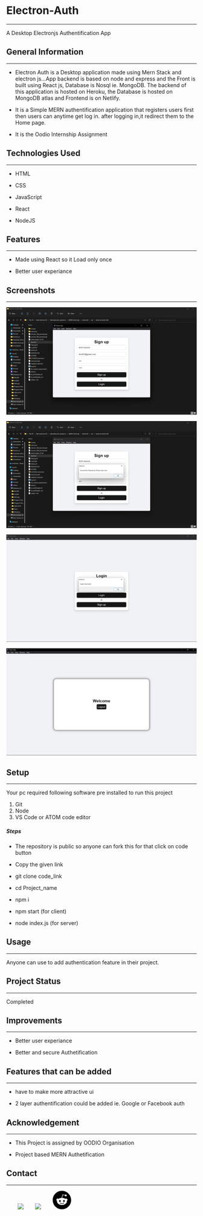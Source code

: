 <h1>Electron-Auth</h1>
<hr><p>A Desktop Electronjs Authentification App</p><h2>General Information</h2>
<hr><ul>
<li>Electron Auth is a Desktop application made using Mern Stack and electron js...App backend is based on node and express and the Front is built using React js, Database is Nosql ie. MongoDB.
The backend of this application is hosted on Heroku, the Database is hosted on MongoDB atlas and Frontend is on Netlify.</li>
</ul><ul>
<li>It is a Simple MERN authentification application that registers users first then users can anytime get log in. after logging in,it redirect them to the Home page.</li>
</ul><ul>
<li>It is the Oodio Internship Assignment</li>
</ul><h2>Technologies Used</h2>
<hr><ul>
<li>HTML</li>
</ul><ul>
<li>CSS</li>
</ul><ul>
<li>JavaScript</li>
</ul><ul>
<li>React</li>
</ul><ul>
<li>NodeJS</li>
</ul><h2>Features</h2>
<hr><ul>
<li>Made using React so it Load only once</li>
</ul><ul>
<li>Better user experiance</li>
</ul><h2>Screenshots</h2>
<hr><p><img src="ss/ss1.png" alt=""></p><p><img src="ss/ss2.png" alt=""></p><p><img src="ss/ss3.png" alt=""></p><p><img src="ss/ss4.png" alt=""></p><h2>Setup</h2>
<hr><p>Your pc required following software pre installed to run this project</p>
<ol>
<li>Git</li>
<li>Node</li>
<li>VS Code or ATOM code editor</li>
</ol><h5>Steps</h5><ul>
<li>The repository is public so anyone can fork this for that click on code button</li>
</ul><ul>
<li>Copy the given link</li>
</ul><ul>
<li>git clone code_link</li>
</ul><ul>
<li>cd Project_name</li>
</ul><ul>
<li>npm i</li>
</ul><ul>
<li>npm start (for client)</li>
</ul><ul>
<li>node index.js (for server)</li>
</ul><h2>Usage</h2>
<hr><p>Anyone can use to add authentication feature in their project.</p><h2>Project Status</h2>
<hr><p>Completed</p><h2>Improvements</h2>
<hr><ul>
<li>Better user experiance</li>
</ul><ul>
<li>Better and secure Authetification</li>
</ul><h2>Features that can be added</h2>
<hr><ul>
<li>have to make more attractive ui</li>
</ul><ul>
<li>2 layer authentification could be added ie. Google or Facebook auth</li>
</ul><h2>Acknowledgement</h2>
<hr><ul>
<li>This Project is assigned by OODIO Organisation</li>
</ul><ul>
<li>Project based MERN Authetification</li>
</ul><h2>Contact</h2>
<hr><p><span style="margin-right: 30px;"></span><a href="https://www.linkedin.com/in/amit-manore-091396219"><img target="_blank" src="https://cdn.jsdelivr.net/gh/devicons/devicon/icons/linkedin/linkedin-original.svg" style="width: 10%;"></a><span style="margin-right: 30px;"></span><a href="https://github.com/Amyth0007  https://github.com/Amyth0007"><img target="_blank" src="https://cdn.jsdelivr.net/gh/devicons/devicon/icons/github/github-original.svg" style="width: 10%;"></a><span style="margin-right: 30px;"></span><a href="https://www.reddit.com/user/Ok_Reading_6019"><svg target="_blank" xmlns="http://www.w3.org/2000/svg" viewBox="0 0 512 512" style="width: 10%;"><path d="M201.5 305.5c-13.8 0-24.9-11.1-24.9-24.6 0-13.8 11.1-24.9 24.9-24.9 13.6 0 24.6 11.1 24.6 24.9 0 13.6-11.1 24.6-24.6 24.6zM504 256c0 137-111 248-248 248S8 393 8 256 119 8 256 8s248 111 248 248zm-132.3-41.2c-9.4 0-17.7 3.9-23.8 10-22.4-15.5-52.6-25.5-86.1-26.6l17.4-78.3 55.4 12.5c0 13.6 11.1 24.6 24.6 24.6 13.8 0 24.9-11.3 24.9-24.9s-11.1-24.9-24.9-24.9c-9.7 0-18 5.8-22.1 13.8l-61.2-13.6c-3-.8-6.1 1.4-6.9 4.4l-19.1 86.4c-33.2 1.4-63.1 11.3-85.5 26.8-6.1-6.4-14.7-10.2-24.1-10.2-34.9 0-46.3 46.9-14.4 62.8-1.1 5-1.7 10.2-1.7 15.5 0 52.6 59.2 95.2 132 95.2 73.1 0 132.3-42.6 132.3-95.2 0-5.3-.6-10.8-1.9-15.8 31.3-16 19.8-62.5-14.9-62.5zM302.8 331c-18.2 18.2-76.1 17.9-93.6 0-2.2-2.2-6.1-2.2-8.3 0-2.5 2.5-2.5 6.4 0 8.6 22.8 22.8 87.3 22.8 110.2 0 2.5-2.2 2.5-6.1 0-8.6-2.2-2.2-6.1-2.2-8.3 0zm7.7-75c-13.6 0-24.6 11.1-24.6 24.9 0 13.6 11.1 24.6 24.6 24.6 13.8 0 24.9-11.1 24.9-24.6 0-13.8-11-24.9-24.9-24.9z"></path></svg></a></p>
